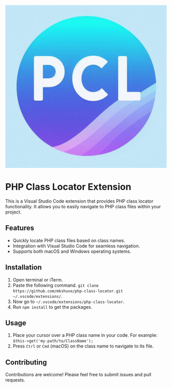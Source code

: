 ![PHP Class Locator](pcl.png)
# PHP Class Locator Extension

This is a Visual Studio Code extension that provides PHP class locator functionality. It allows you to easily navigate to PHP class files within your project.

## Features

- Quickly locate PHP class files based on class names.
- Integration with Visual Studio Code for seamless navigation.
- Supports both macOS and Windows operating systems.

## Installation

1. Open terminal or iTerm.
2. Paste the following command. `git clone https://github.com/mkshuvo/php-class-locator.git ~/.vscode/extensions/`.
3. Now go to `~/.vscode/extensions/php-class-locator`.
4. Run `npm install` to get the packages.

## Usage

1. Place your cursor over a PHP class name in your code. For example: `$this->get('my-path/to/ClassName');`
2. Press `Ctrl` or `Cmd` (macOS) on the class name to navigate to its file.

## Contributing

Contributions are welcome! Please feel free to submit issues and pull requests.